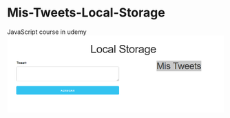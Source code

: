 # Mis-Tweets-Local-Storage
JavaScript course in udemy
![Mis Tweets](https://github.com/estevg/Mis-Tweets-Local-Storage/blob/master/docs/Screenshot_1.png)
